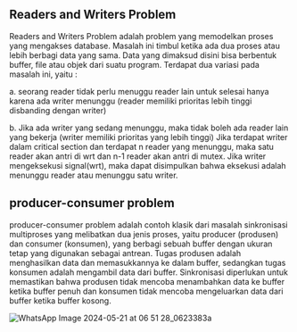 ## Readers and Writers Problem

Readers and Writers Problem adalah problem yang memodelkan proses yang mengakses database. Masalah ini timbul ketika ada dua proses atau lebih berbagi data yang sama. Data yang dimaksud disini bisa berbentuk buffer, file atau objek dari suatu program.
Terdapat dua variasi pada masalah ini, yaitu :

a. seorang reader tidak perlu menuggu reader lain untuk selesai hanya karena ada
writer menunggu (reader memiliki prioritas lebih tinggi disbanding dengan writer)

b. Jika ada writer yang sedang menunggu, maka tidak boleh ada reader lain yang
bekerja (writer memiliki prioritas yang lebih tinggi)
Jika terdapat writer dalam critical section dan terdapat n reader yang
menunggu, maka satu reader akan antri di wrt dan n-1 reader akan antri di mutex.
Jika writer mengeksekusi signal(wrt), maka dapat disimpulkan bahwa eksekusi
adalah menunggu reader atau menunggu satu writer. 

## producer-consumer problem 

producer-consumer problem  adalah contoh klasik dari masalah sinkronisasi multiproses yang melibatkan dua jenis proses, yaitu producer (produsen) dan consumer (konsumen), yang berbagi sebuah buffer dengan ukuran tetap yang digunakan sebagai antrean.
Tugas produsen adalah menghasilkan data dan memasukkannya ke dalam buffer, sedangkan tugas konsumen adalah mengambil data dari buffer. Sinkronisasi diperlukan untuk memastikan bahwa produsen tidak mencoba menambahkan data ke buffer ketika buffer penuh dan konsumen tidak mencoba mengeluarkan data dari buffer ketika buffer kosong.

![WhatsApp Image 2024-05-21 at 06 51 28_0623383a](https://github.com/alyssanadrhasyahira/SysOP24-3123521018/assets/160555565/fd462bc6-b048-49c2-90e1-b1e5d4a00670)


